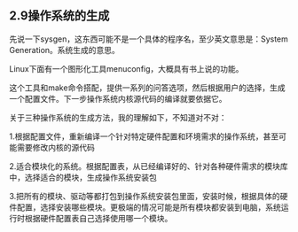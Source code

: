 ## 2.9操作系统的生成

先说一下sysgen，这东西可能不是一个具体的程序名，至少英文意思是：System Generation。系统生成的意思。

Linux下面有一个图形化工具menuconfig，大概具有书上说的功能。

这个工具和make命令搭配，提供一系列的问答选项，然后根据用户的选择，生成一个配置文件。下一步操作系统内核源代码的编译就要依据它。

关于三种操作系统的生成方法，我的理解如下，不知道对不对：

1.根据配置文件，重新编译一个针对特定硬件配置和环境需求的操作系统，甚至可能需要修改内核的源代码

2.适合模块化的系统。根据配置表，从已经编译好的、针对各种硬件需求的模块库中，选择适合的模块，生成操作系统安装包

3.把所有的模块、驱动等都打包到操作系统安装包里面，安装时候，根据具体的硬件配置，选择安装哪些模块。更极端的情况可能是所有模块都安装到电脑，系统运行时根据硬件配置表自己选择使用哪一个模块。
